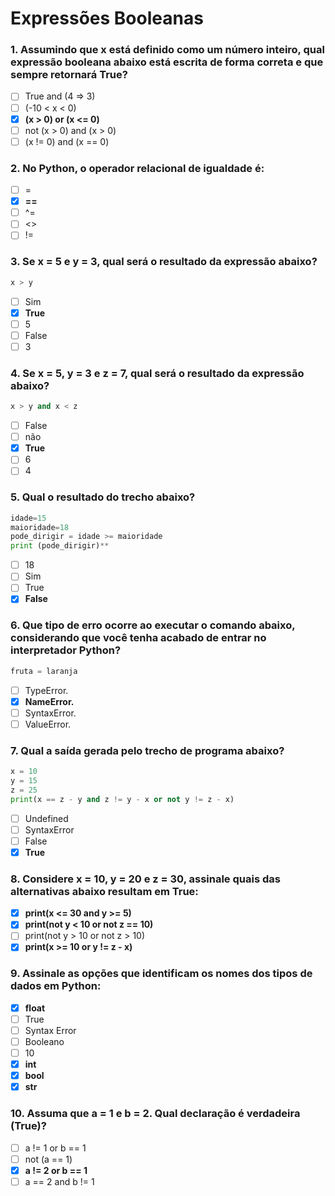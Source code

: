 # Expressões Booleanas

### 1. Assumindo que x está definido como um número inteiro, qual expressão booleana abaixo está escrita de forma correta e que sempre retornará True?
- [ ] True and (4 => 3)
- [ ] (-10 < x < 0)
- [x] **(x > 0) or (x <= 0)**
- [ ] not (x > 0) and (x > 0) 
- [ ] (x != 0) and (x == 0)

### 2. No Python, o operador relacional de igualdade é:
- [ ] =
- [x] **==**
- [ ] ^=
- [ ] <>
- [ ] !=

### 3. Se x = 5 e y = 3, qual será o resultado da expressão abaixo?
~~~python
x > y
~~~
- [ ] Sim
- [x] **True**
- [ ] 5
- [ ] False
- [ ] 3

### 4. Se x = 5, y = 3 e z = 7, qual será o resultado da expressão abaixo?
~~~python
x > y and x < z
~~~
- [ ] False
- [ ] não
- [x] **True**
- [ ] 6
- [ ] 4

### 5. Qual o resultado do trecho abaixo?
~~~python
idade=15
maioridade=18
pode_dirigir = idade >= maioridade
print (pode_dirigir)**
~~~
- [ ] 18
- [ ] Sim
- [ ] True
- [x] **False**

### 6. Que tipo de erro ocorre ao executar o comando abaixo, considerando que você tenha acabado de entrar no interpretador Python?
~~~python
fruta = laranja
~~~
- [ ] TypeError.
- [x] **NameError.**
- [ ] SyntaxError.
- [ ] ValueError.

### 7. Qual a saída gerada pelo trecho de programa abaixo?
~~~python
x = 10
y = 15
z = 25
print(x == z - y and z != y - x or not y != z - x)
~~~
- [ ] Undefined
- [ ] SyntaxError
- [ ] False
- [x] **True**

### 8. Considere x = 10, y = 20 e z = 30, assinale quais das alternativas  abaixo resultam em True:
- [x] **print(x <= 30 and y >= 5)**
- [x] **print(not y < 10 or not z == 10)** 
- [ ] print(not y > 10 or not z > 10)
- [x] **print(x >= 10 or y != z - x)**

### 9. Assinale as opções que identificam os nomes dos tipos de dados em Python:
- [x] **float**
- [ ] True
- [ ] Syntax Error
- [ ] Booleano
- [ ] 10
- [x] **int**
- [x] **bool**
- [x] **str**

### 10. Assuma que a = 1 e b = 2. Qual declaração é verdadeira (True)?
- [ ] a != 1 or b == 1
- [ ] not (a == 1)
- [x] **a != 2 or b == 1**
- [ ] a == 2 and b != 1
